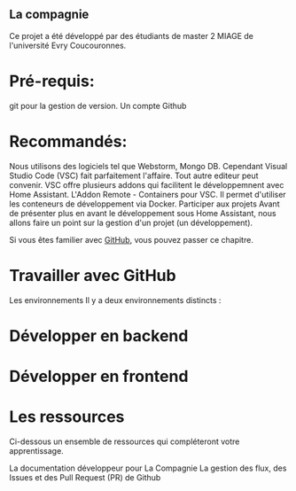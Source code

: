 ## La compagnie
Ce projet a été développé par des étudiants de master 2 MIAGE de l'université Evry Coucouronnes. 


# Pré-requis:

git pour la gestion de version.
Un compte Github

# Recommandés:
Nous utilisons des logiciels tel que Webstorm, Mongo DB. Cependant Visual Studio Code (VSC) fait parfaitement l'affaire.
Tout autre editeur peut convenir. VSC offre plusieurs addons qui facilitent le développemnent avec Home Assistant.
L'Addon Remote - Containers pour VSC. Il permet d'utiliser les conteneurs de développement via Docker.
Participer aux projets
Avant de présenter plus en avant le développement sous Home Assistant, nous allons faire un point sur la gestion d'un projet (un développement).

Si vous êtes familier avec [GitHub](https://github.com/xenom34/lacompagnie/blob/doc/Documentation/GitHub), vous pouvez passer ce chapitre.

# Travailler avec GitHub
Les environnements
Il y a deux environnements distincts :

# Développer en backend

# Développer en frontend

# Les ressources
Ci-dessous un ensemble de ressources qui compléteront votre apprentissage.

La documentation développeur pour La Compagnie
La gestion des flux, des Issues et des Pull Request (PR) de Github
